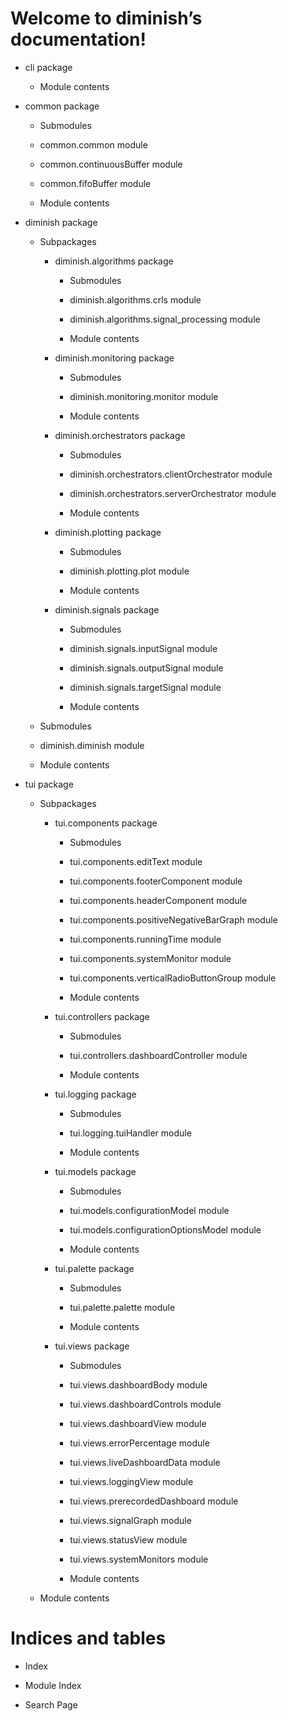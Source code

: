 <!-- diminish documentation master file, created by
sphinx-quickstart on Thu May 21 19:49:01 2020.
You can adapt this file completely to your liking, but it should at least
contain the root `toctree` directive. -->
# Welcome to diminish’s documentation!


* cli package


    * Module contents


* common package


    * Submodules


    * common.common module


    * common.continuousBuffer module


    * common.fifoBuffer module


    * Module contents


* diminish package


    * Subpackages


        * diminish.algorithms package


            * Submodules


            * diminish.algorithms.crls module


            * diminish.algorithms.signal_processing module


            * Module contents


        * diminish.monitoring package


            * Submodules


            * diminish.monitoring.monitor module


            * Module contents


        * diminish.orchestrators package


            * Submodules


            * diminish.orchestrators.clientOrchestrator module


            * diminish.orchestrators.serverOrchestrator module


            * Module contents


        * diminish.plotting package


            * Submodules


            * diminish.plotting.plot module


            * Module contents


        * diminish.signals package


            * Submodules


            * diminish.signals.inputSignal module


            * diminish.signals.outputSignal module


            * diminish.signals.targetSignal module


            * Module contents


    * Submodules


    * diminish.diminish module


    * Module contents


* tui package


    * Subpackages


        * tui.components package


            * Submodules


            * tui.components.editText module


            * tui.components.footerComponent module


            * tui.components.headerComponent module


            * tui.components.positiveNegativeBarGraph module


            * tui.components.runningTime module


            * tui.components.systemMonitor module


            * tui.components.verticalRadioButtonGroup module


            * Module contents


        * tui.controllers package


            * Submodules


            * tui.controllers.dashboardController module


            * Module contents


        * tui.logging package


            * Submodules


            * tui.logging.tuiHandler module


            * Module contents


        * tui.models package


            * Submodules


            * tui.models.configurationModel module


            * tui.models.configurationOptionsModel module


            * Module contents


        * tui.palette package


            * Submodules


            * tui.palette.palette module


            * Module contents


        * tui.views package


            * Submodules


            * tui.views.dashboardBody module


            * tui.views.dashboardControls module


            * tui.views.dashboardView module


            * tui.views.errorPercentage module


            * tui.views.liveDashboardData module


            * tui.views.loggingView module


            * tui.views.prerecordedDashboard module


            * tui.views.signalGraph module


            * tui.views.statusView module


            * tui.views.systemMonitors module


            * Module contents


    * Module contents


# Indices and tables


* Index


* Module Index


* Search Page
